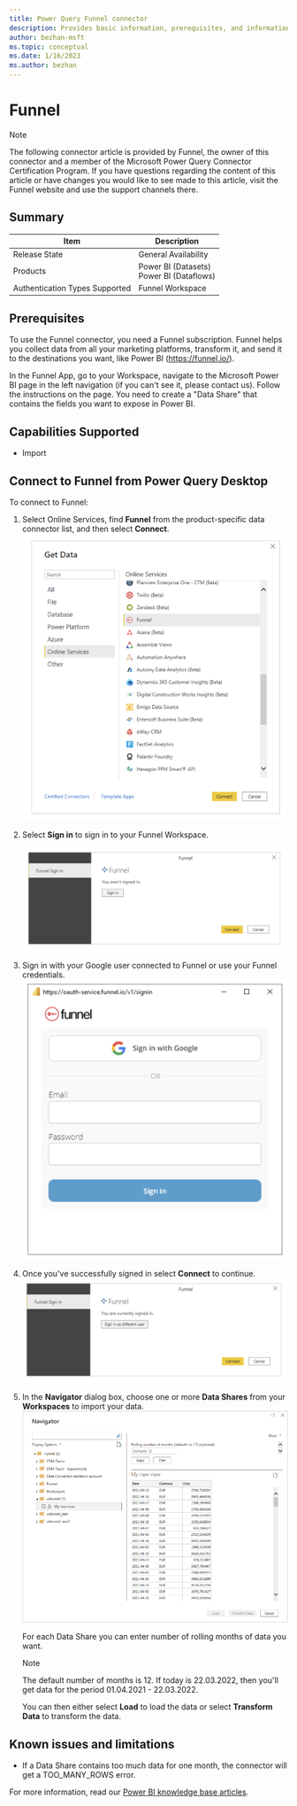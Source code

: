 ```yaml
---
title: Power Query Funnel connector
description: Provides basic information, prerequisites, and information on how to connect to your data, along with a list of known issues and limitations.
author: bezhan-msft
ms.topic: conceptual
ms.date: 1/16/2023
ms.author: bezhan
---
```


# Funnel

>[!Note]
>The following connector article is provided by Funnel, the owner of this connector and a member of the Microsoft Power Query Connector Certification Program. If you have questions regarding the content of this article or have changes you would like to see made to this article, visit the Funnel website and use the support channels there.

## Summary

| Item | Description |
| ---- | ----------- |
| Release State | General Availability |
| Products | Power BI (Datasets)<br/>Power BI (Dataflows) |
| Authentication Types Supported | Funnel Workspace |

## Prerequisites

To use the Funnel connector, you need a Funnel subscription. Funnel helps you collect data from all your marketing platforms, transform it, and send it to the destinations you want, like Power BI (<https://funnel.io/>).

In the Funnel App, go to your Workspace, navigate to the Microsoft Power BI page in the left navigation (if you can't see it, please contact us). Follow the instructions on the page. You need to create a "Data Share" that contains the fields you want to expose in Power BI.

## Capabilities Supported

* Import

## Connect to Funnel from Power Query Desktop

To connect to Funnel:

1. Select Online Services, find **Funnel** from the product-specific data connector list, and then select **Connect**.
   ![Select Funnel Connector.](./media/funnel/funnel-connector.png#lightbox)

1. Select **Sign in** to sign in to your Funnel Workspace.

   ![Sign in to your Funnel Workspace.](media/funnel/funnel-sign-in-1.png)

1. Sign in with your Google user connected to Funnel or use your Funnel credentials.
   ![Sign in to your Funnel Workspace step 2.](media/funnel/funnel-sign-in-2.png)

1. Once you've successfully signed in select **Connect** to continue.
   ![Successfully signed in to your Funnel Workspace.](media/funnel/funnel-sign-in-3.png)

1. In the **Navigator** dialog box, choose one or more **Data Shares** from your **Workspaces** to import your data.
   ![Choose "Data Shares" from Workspaces.](media/funnel/funnel-navigation-table.png)

   For each Data Share you can enter number of rolling months of data you want.
   > [!NOTE]
   > The default number of months is 12. If today is 22.03.2022, then you'll get data for the period 01.04.2021 - 22.03.2022.

   You can then either select **Load** to load the data or select **Transform Data** to transform the data.

## Known issues and limitations

* If a Data Share contains too much data for one month, the connector will get a TOO_MANY_ROWS error.

For more information, read our [Power BI knowledge base articles](https://help.funnel.io/en/?q=powerbi).
